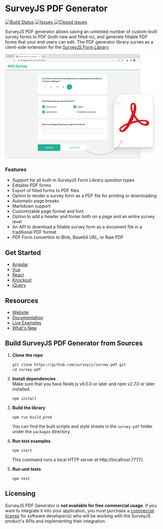 # SurveyJS PDF Generator

[![Build Status](https://dev.azure.com/SurveyJS/SurveyJS%20Integration%20Tests/_apis/build/status/SurveyJS%20Library?branchName=master)](https://dev.azure.com/SurveyJS/SurveyJS%20Integration%20Tests/_build/latest?definitionId=7&branchName=master)
<a href="https://github.com/surveyjs/survey-pdf/issues">
<img alt="Issues" title="Open Issues" src="https://img.shields.io/github/issues/surveyjs/survey-pdf.svg">
</a>
<a href="https://github.com/surveyjs/survey-pdf/issues?utf8=%E2%9C%93&q=is%3Aissue+is%3Aclosed+">
<img alt="Closed issues" title="Closed Issues" src="https://img.shields.io/github/issues-closed/surveyjs/survey-pdf.svg">
</a>

SurveyJS PDF generator allows saving an unlimited number of custom-built survey forms to PDF (both new and filled-in), and generate fillable PDF forms that your end users can edit. The PDF generator library surves as a client-side extension for the [SurveyJS Form Library](https://github.com/surveyjs/survey-library).

![Survey PDF Generator](docs/images/survey-pdf-export-overview.png)

### Features

- Support for all built-in SurveyJS Form Library question types
- Editable PDF forms
- Export of filled forms to PDF files
- Option to render a survey form as a PDF file for printing or downloading
- Automatic page breaks
- Markdown support
- Customizable page format and font
- Option to add a header and footer both on a page and an entire survey level
- An API to download a fillable survey form as a document file in a traditional PDF format
- PDF Form convertion to Blob, Base64 URL, or Raw PDF

## Get Started

- [Angular](https://surveyjs.io/Documentation/Pdf-Export?id=get-started-angular)
- [Vue](https://surveyjs.io/Documentation/Pdf-Export?id=get-started-vue)
- [React](https://surveyjs.io/Documentation/Pdf-Export?id=get-started-react)
- [Knockout](https://surveyjs.io/Documentation/Pdf-Export?id=get-started-knockout)
- [jQuery](https://surveyjs.io/Documentation/Pdf-Export?id=get-started-jquery)

## Resources

- [Website](https://surveyjs.io/)
- [Documentation](https://surveyjs.io/Documentation/Pdf-Export)
- [Live Examples](https://surveyjs.io/Examples/Pdf-Export)
- [What's New](https://surveyjs.io/WhatsNew)

## Build SurveyJS PDF Generator from Sources

1. **Clone the repo**

    ```
    git clone https://github.com/surveyjs/survey-pdf.git
    cd survey-pdf
    ```

1. **Install dependencies**          
Make sure that you have Node.js v6.0.0 or later and npm v2.7.0 or later installed.

    ```
    npm install
    ```

1. **Build the library**

    ```
    npm run build_prod
    ```

    You can find the built scripts and style sheets in the `survey-pdf` folder under the `packages` directory.

1. **Run test examples**

    ```
    npm start
    ```

    This command runs a local HTTP server at http://localhost:7777/.

1. **Run unit tests**

    ```
    npm test
    ```

## Licensing

SurveyJS PDF Generator is **not available for free commercial usage**. If you want to integrate it into your application, you must purchase a [commercial license](https://surveyjs.io/licensing) for software developer(s) who will be working with the SurveyJS product's APIs and implementing their integration.
